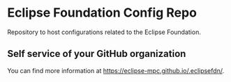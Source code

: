 # Eclipse Foundation Config Repo

Repository to host configurations related to the Eclipse Foundation.

## Self service of your GitHub organization

You can find more information at <https://eclipse-mpc.github.io/.eclipsefdn/>.

